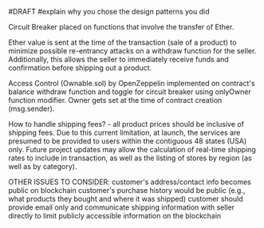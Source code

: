 #DRAFT
#explain why you chose the design patterns you did

Circuit Breaker placed on functions that involve the transfer of Ether.

Ether value is sent at the time of the transaction (sale of a product) to minimize possible re-entrancy attacks on a withdraw function for the seller. Additionally, this allows the seller to immediately receive funds and confirmation before shipping out a product.  

Access Control (Ownable.sol) by OpenZeppelin implemented on contract's balance withdraw function and toggle for circuit breaker using onlyOwner function modifier. Owner gets set at the time of contract creation (msg.sender).

How to handle shipping fees? - all product prices should be inclusive of shipping fees. Due to this current limitation, at launch, the services are presumed to be provided to users within the contiguous 48 states (USA) only. Future project updates may allow the calculation of real-time shipping rates to include in transaction, as well as the listing of stores by region (as well as by category).

OTHER ISSUES TO CONSIDER:
customer's address/contact info becomes public on blockchain
customer's purchase history would be public (e.g., what products they bought and where it was shipped)
customer should provide email only and communicate shipping information with seller directly to limit publicly accessible information on the blockchain